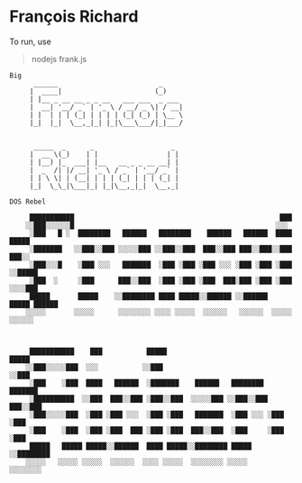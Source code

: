 # François Richard

To run, use

> nodejs frank.js

    Big
          ______                         _
         |  ____|                       (_)
         | |__ _ __ __ _ _ __   ___ ___  _ ___
         |  __| '__/ _` | '_ \ / __/ _ \| / __|
         | |  | | | (_| | | | | (_| (_) | \__ \
         |_|  |_|  \__,_|_| |_|\___\___/|_|___/


          _____  _      _                   _
         |  __ \(_)    | |                 | |
         | |__) |_  ___| |__   __ _ _ __ __| |
         |  _  /| |/ __| '_ \ / _` | '__/ _` |
         | | \ \| | (__| | | | (_| | | | (_| |
         |_|  \_\_|\___|_| |_|\__,_|_|  \__,_|

    DOS Rebel

         ███████████                                                   ███
        ░░███░░░░░░█                                                  ░░░
         ░███   █ ░  ████████   ██████   ████████    ██████   ██████  ████   █████
         ░███████   ░░███░░███ ░░░░░███ ░░███░░███  ███░░███ ███░░███░░███  ███░░
         ░███░░░█    ░███ ░░░   ███████  ░███ ░███ ░███ ░░░ ░███ ░███ ░███ ░░█████
         ░███  ░     ░███      ███░░███  ░███ ░███ ░███  ███░███ ░███ ░███  ░░░░███
         █████       █████    ░░████████ ████ █████░░██████ ░░██████  █████ ██████
        ░░░░░       ░░░░░      ░░░░░░░░ ░░░░ ░░░░░  ░░░░░░   ░░░░░░  ░░░░░ ░░░░░░



         ███████████    ███           █████                              █████
        ░░███░░░░░███  ░░░           ░░███                              ░░███
         ░███    ░███  ████   ██████  ░███████    ██████   ████████   ███████
         ░██████████  ░░███  ███░░███ ░███░░███  ░░░░░███ ░░███░░███ ███░░███
         ░███░░░░░███  ░███ ░███ ░░░  ░███ ░███   ███████  ░███ ░░░ ░███ ░███
         ░███    ░███  ░███ ░███  ███ ░███ ░███  ███░░███  ░███     ░███ ░███
         █████   █████ █████░░██████  ████ █████░░████████ █████    ░░████████
        ░░░░░   ░░░░░ ░░░░░  ░░░░░░  ░░░░ ░░░░░  ░░░░░░░░ ░░░░░      ░░░░░░░░


